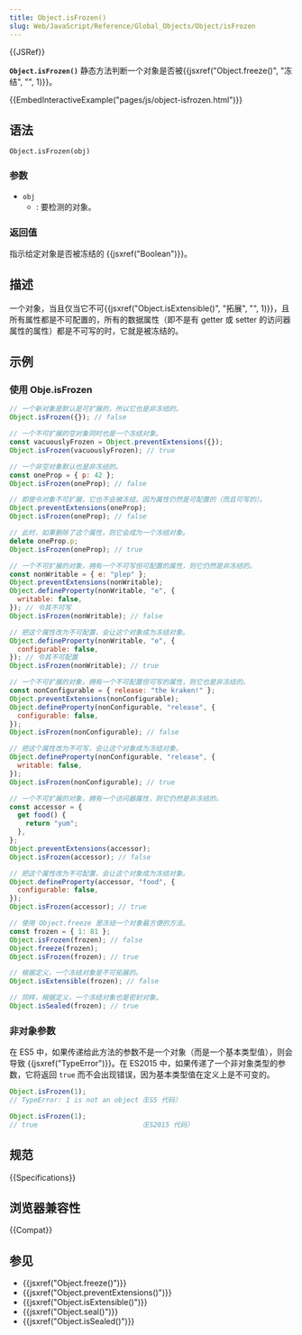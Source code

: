 ```yaml
---
title: Object.isFrozen()
slug: Web/JavaScript/Reference/Global_Objects/Object/isFrozen
---
```


{{JSRef}}

**`Object.isFrozen()`** 静态方法判断一个对象是否被{{jsxref("Object.freeze()", "冻结", "", 1)}}。

{{EmbedInteractiveExample("pages/js/object-isfrozen.html")}}

## 语法

```js-nolint
Object.isFrozen(obj)
```

### 参数

- `obj`
  - : 要检测的对象。

### 返回值

指示给定对象是否被冻结的 {{jsxref("Boolean")}}。

## 描述

一个对象，当且仅当它不可{{jsxref("Object.isExtensible()", "拓展", "", 1)}}，且所有属性都是不可配置的，所有的数据属性（即不是有 getter 或 setter 的访问器属性的属性）都是不可写的时，它就是被冻结的。

## 示例

### 使用 Obje.isFrozen

```js
// 一个新对象是默认是可扩展的，所以它也是非冻结的。
Object.isFrozen({}); // false

// 一个不可扩展的空对象同时也是一个冻结对象。
const vacuouslyFrozen = Object.preventExtensions({});
Object.isFrozen(vacuouslyFrozen); // true

// 一个非空对象默认也是非冻结的。
const oneProp = { p: 42 };
Object.isFrozen(oneProp); // false

// 即使令对象不可扩展，它也不会被冻结，因为属性仍然是可配置的（而且可写的）。
Object.preventExtensions(oneProp);
Object.isFrozen(oneProp); // false

// 此时，如果删除了这个属性，则它会成为一个冻结对象。
delete oneProp.p;
Object.isFrozen(oneProp); // true

// 一个不可扩展的对象，拥有一个不可写但可配置的属性，则它仍然是非冻结的。
const nonWritable = { e: "plep" };
Object.preventExtensions(nonWritable);
Object.defineProperty(nonWritable, "e", {
  writable: false,
}); // 令其不可写
Object.isFrozen(nonWritable); // false

// 把这个属性改为不可配置，会让这个对象成为冻结对象。
Object.defineProperty(nonWritable, "e", {
  configurable: false,
}); // 令其不可配置
Object.isFrozen(nonWritable); // true

// 一个不可扩展的对象，拥有一个不可配置但可写的属性，则它也是非冻结的。
const nonConfigurable = { release: "the kraken!" };
Object.preventExtensions(nonConfigurable);
Object.defineProperty(nonConfigurable, "release", {
  configurable: false,
});
Object.isFrozen(nonConfigurable); // false

// 把这个属性改为不可写，会让这个对象成为冻结对象。
Object.defineProperty(nonConfigurable, "release", {
  writable: false,
});
Object.isFrozen(nonConfigurable); // true

// 一个不可扩展的对象，拥有一个访问器属性，则它仍然是非冻结的。
const accessor = {
  get food() {
    return "yum";
  },
};
Object.preventExtensions(accessor);
Object.isFrozen(accessor); // false

// 把这个属性改为不可配置，会让这个对象成为冻结对象。
Object.defineProperty(accessor, "food", {
  configurable: false,
});
Object.isFrozen(accessor); // true

// 使用 Object.freeze 是冻结一个对象最方便的方法。
const frozen = { 1: 81 };
Object.isFrozen(frozen); // false
Object.freeze(frozen);
Object.isFrozen(frozen); // true

// 根据定义，一个冻结对象是不可拓展的。
Object.isExtensible(frozen); // false

// 同样，根据定义，一个冻结对象也是密封对象。
Object.isSealed(frozen); // true
```

### 非对象参数

在 ES5 中，如果传递给此方法的参数不是一个对象（而是一个基本类型值），则会导致 {{jsxref("TypeError")}}。在 ES2015 中，如果传递了一个非对象类型的参数，它将返回 `true` 而不会出现错误，因为基本类型值在定义上是不可变的。

```js
Object.isFrozen(1);
// TypeError: 1 is not an object（ES5 代码）

Object.isFrozen(1);
// true                         （ES2015 代码）
```

## 规范

{{Specifications}}

## 浏览器兼容性

{{Compat}}

## 参见

- {{jsxref("Object.freeze()")}}
- {{jsxref("Object.preventExtensions()")}}
- {{jsxref("Object.isExtensible()")}}
- {{jsxref("Object.seal()")}}
- {{jsxref("Object.isSealed()")}}
